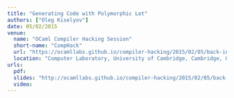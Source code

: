 ```yaml
---
title: "Generating Code with Polymorphic Let"
authors: ["Oleg Kiselyov"]
date: 05/02/2015
venue:
  name: "OCaml Compiler Hacking Session"
  short-name: "CompHack"
  url: "https://ocamllabs.github.io/compiler-hacking/2015/02/05/back-in-the-lab.html/"
  location: "Computer Laboratory, University of Cambridge, Cambridge, UK"
urls:
  pdf:
  slides: "http://ocamllabs.github.io/compiler-hacking/2015/02/05/back-in-the-lab.html"
  video:
---
```


